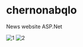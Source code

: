 # chernonabqlo
News website
ASP.Net

![1](https://user-images.githubusercontent.com/35507715/99905629-a654cc80-2cda-11eb-8a25-6e461c8b57df.png)
![2](https://user-images.githubusercontent.com/35507715/99905627-a5239f80-2cda-11eb-8c74-c5ebc87b2b35.png)

